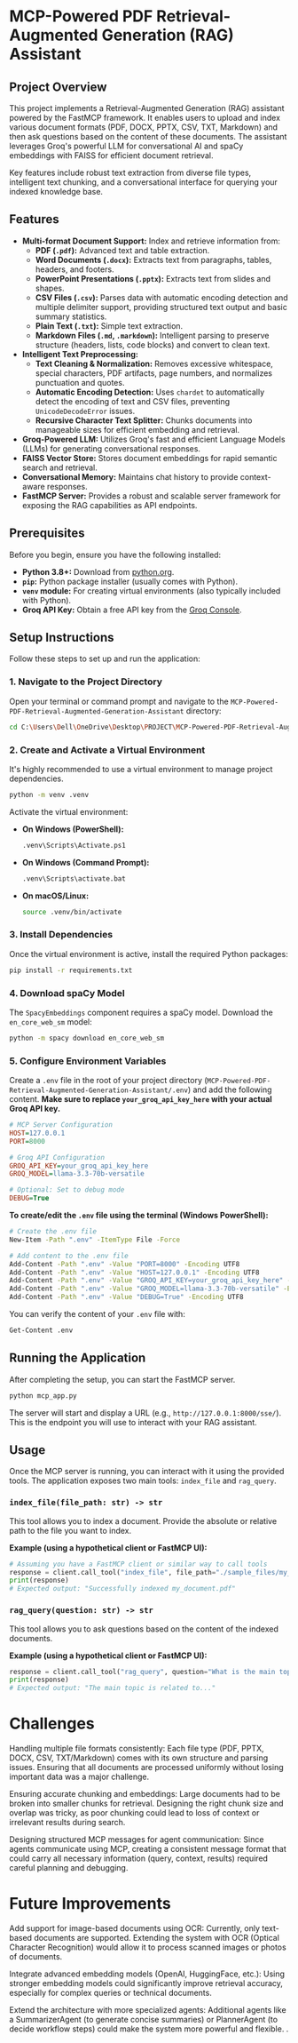# MCP-Powered PDF Retrieval-Augmented Generation (RAG) Assistant

## Project Overview

This project implements a Retrieval-Augmented Generation (RAG) assistant powered by the FastMCP framework. It enables users to upload and index various document formats (PDF, DOCX, PPTX, CSV, TXT, Markdown) and then ask questions based on the content of these documents. The assistant leverages Groq's powerful LLM for conversational AI and spaCy embeddings with FAISS for efficient document retrieval.

Key features include robust text extraction from diverse file types, intelligent text chunking, and a conversational interface for querying your indexed knowledge base.

## Features

*   **Multi-format Document Support:** Index and retrieve information from:
    *   **PDF (`.pdf`):** Advanced text and table extraction.
    *   **Word Documents (`.docx`):** Extracts text from paragraphs, tables, headers, and footers.
    *   **PowerPoint Presentations (`.pptx`):** Extracts text from slides and shapes.
    *   **CSV Files (`.csv`):** Parses data with automatic encoding detection and multiple delimiter support, providing structured text output and basic summary statistics.
    *   **Plain Text (`.txt`):** Simple text extraction.
    *   **Markdown Files (`.md`, `.markdown`):** Intelligent parsing to preserve structure (headers, lists, code blocks) and convert to clean text.
*   **Intelligent Text Preprocessing:**
    *   **Text Cleaning & Normalization:** Removes excessive whitespace, special characters, PDF artifacts, page numbers, and normalizes punctuation and quotes.
    *   **Automatic Encoding Detection:** Uses `chardet` to automatically detect the encoding of text and CSV files, preventing `UnicodeDecodeError` issues.
    *   **Recursive Character Text Splitter:** Chunks documents into manageable sizes for efficient embedding and retrieval.
*   **Groq-Powered LLM:** Utilizes Groq's fast and efficient Language Models (LLMs) for generating conversational responses.
*   **FAISS Vector Store:** Stores document embeddings for rapid semantic search and retrieval.
*   **Conversational Memory:** Maintains chat history to provide context-aware responses.
*   **FastMCP Server:** Provides a robust and scalable server framework for exposing the RAG capabilities as API endpoints.

## Prerequisites

Before you begin, ensure you have the following installed:

*   **Python 3.8+:** Download from [python.org](https://www.python.org/downloads/).
*   **`pip`:** Python package installer (usually comes with Python).
*   **`venv` module:** For creating virtual environments (also typically included with Python).
*   **Groq API Key:** Obtain a free API key from the [Groq Console](https://console.groq.com/).

## Setup Instructions

Follow these steps to set up and run the application:

### 1. Navigate to the Project Directory

Open your terminal or command prompt and navigate to the `MCP-Powered-PDF-Retrieval-Augmented-Generation-Assistant` directory:

```bash
cd C:\Users\Dell\OneDrive\Desktop\PROJECT\MCP-Powered-PDF-Retrieval-Augmented-Generation-Assistant
```

### 2. Create and Activate a Virtual Environment

It's highly recommended to use a virtual environment to manage project dependencies.

```bash
python -m venv .venv
```

Activate the virtual environment:

*   **On Windows (PowerShell):**
    ```bash
    .venv\Scripts\Activate.ps1
    ```
*   **On Windows (Command Prompt):**
    ```bash
    .venv\Scripts\activate.bat
    ```
*   **On macOS/Linux:**
    ```bash
    source .venv/bin/activate
    ```

### 3. Install Dependencies

Once the virtual environment is active, install the required Python packages:

```bash
pip install -r requirements.txt
```

### 4. Download spaCy Model

The `SpacyEmbeddings` component requires a spaCy model. Download the `en_core_web_sm` model:

```bash
python -m spacy download en_core_web_sm
```

### 5. Configure Environment Variables

Create a `.env` file in the root of your project directory (`MCP-Powered-PDF-Retrieval-Augmented-Generation-Assistant/.env`) and add the following content. **Make sure to replace `your_groq_api_key_here` with your actual Groq API key.**

```ini
# MCP Server Configuration
HOST=127.0.0.1
PORT=8000

# Groq API Configuration
GROQ_API_KEY=your_groq_api_key_here
GROQ_MODEL=llama-3.3-70b-versatile

# Optional: Set to debug mode
DEBUG=True
```

**To create/edit the `.env` file using the terminal (Windows PowerShell):**

```bash
# Create the .env file
New-Item -Path ".env" -ItemType File -Force

# Add content to the .env file
Add-Content -Path ".env" -Value "PORT=8000" -Encoding UTF8
Add-Content -Path ".env" -Value "HOST=127.0.0.1" -Encoding UTF8
Add-Content -Path ".env" -Value "GROQ_API_KEY=your_groq_api_key_here" -Encoding UTF8
Add-Content -Path ".env" -Value "GROQ_MODEL=llama-3.3-70b-versatile" -Encoding UTF8
Add-Content -Path ".env" -Value "DEBUG=True" -Encoding UTF8
```

You can verify the content of your `.env` file with:

```bash
Get-Content .env
```

## Running the Application

After completing the setup, you can start the FastMCP server.

```bash
python mcp_app.py
```

The server will start and display a URL (e.g., `http://127.0.0.1:8000/sse/`). This is the endpoint you will use to interact with your RAG assistant.

## Usage

Once the MCP server is running, you can interact with it using the provided tools. The application exposes two main tools: `index_file` and `rag_query`.

### `index_file(file_path: str) -> str`

This tool allows you to index a document. Provide the absolute or relative path to the file you want to index.

**Example (using a hypothetical client or FastMCP UI):**

```python
# Assuming you have a FastMCP client or similar way to call tools
response = client.call_tool("index_file", file_path="./sample_files/my_document.pdf")
print(response)
# Expected output: "Successfully indexed my_document.pdf"
```

### `rag_query(question: str) -> str`

This tool allows you to ask questions based on the content of the indexed documents.

**Example (using a hypothetical client or FastMCP UI):**

```python
response = client.call_tool("rag_query", question="What is the main topic of the indexed documents?")
print(response)
# Expected output: "The main topic is related to..."
```

# Challenges
 Handling multiple file formats consistently: Each file type (PDF, PPTX, DOCX, CSV, TXT/Markdown) comes with its own structure and parsing issues. Ensuring that all documents are processed uniformly without losing important data was a major challenge.

 Ensuring accurate chunking and embeddings: Large documents had to be broken into smaller chunks for retrieval. Designing the right chunk size and overlap was tricky, as poor chunking could lead to loss of context or irrelevant results during search.

 Designing structured MCP messages for agent communication: Since agents communicate using MCP, creating a consistent message format that could carry all necessary information (query, context, results) required careful planning and debugging.

# Future Improvements
 Add support for image-based documents using OCR: Currently, only text-based documents are supported. Extending the system with OCR (Optical Character Recognition) would allow it to process scanned images or photos of documents.

 Integrate advanced embedding models (OpenAI, HuggingFace, etc.): Using stronger embedding models could significantly improve retrieval accuracy, especially for complex queries or technical documents.

 Extend the architecture with more specialized agents: Additional agents like a SummarizerAgent (to generate concise summaries) or PlannerAgent (to decide workflow steps) could make the system more powerful and flexible.
.



